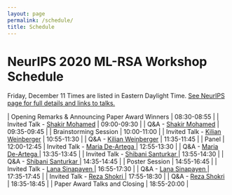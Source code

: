 ```yaml
---
layout: page
permalink: /schedule/
title: Schedule
---
```


# NeurIPS 2020 ML-RSA Workshop Schedule

Friday, December 11 Times are listed in Eastern Daylight Time. [See NeurIPS page for full details and links to talks.](https://neurips.cc/virtual/2020/public/workshop_16143.html)

| Opening Remarks & Announcing Paper Award Winners                   |  08:30-08:55   |
| Invited Talk - [Shakir Mohamed](https://shakirm.com/)         | 09:00-09:30   |
| Q&A - [Shakir Mohamed](https://shakirm.com/)  | 09:35-09:45  |
| Brainstorming Session                    | 10:00-11:00 |
| Invited Talk - [Kilian Weinberger](https://www.cs.cornell.edu/~kilian/)         | 10:55-11:30  |
| Q&A - [Kilian Weinberger](https://www.cs.cornell.edu/~kilian/)         | 11:35-11:45  |
| Panel                   | 12:00-12:45
| Invited Talk - [Maria De-Artega ](https://mariadearteaga.com/)         | 12:55-13:30  |
| Q&A - [Maria De-Artega ](https://mariadearteaga.com/)         | 13:35-13:45  |
| Invited Talk - [Shibani Santurkar  ](https://people.csail.mit.edu/shibani/)         | 13:55-14:30  |
| Q&A - [Shibani Santurkar  ](https://people.csail.mit.edu/shibani/)         | 14:35-14:45  |
| Poster Session                     | 14:55-16:45  |
| Invited Talk - [Lana Sinapayen    ](https://lanasina.github.io/)         | 16:55-17:30 |
| Q&A - [Lana Sinapayen   ](https://lanasina.github.io/)         | 17:35-17:45   |
| Invited Talk - [Reza Shokri    ](https://www.comp.nus.edu.sg/~reza/)         | 17:55-18:30  |
| Q&A - [Reza Shokri   ](https://www.comp.nus.edu.sg/~reza/)         | 18:35-18:45  |
| Paper Award Talks and Closing                    | 18:55-20:00 |


